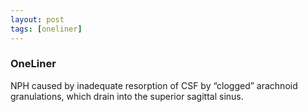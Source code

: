 ```yaml
---
layout: post
tags: [oneliner]
---
```



### OneLiner

NPH caused by inadequate resorption of CSF by “clogged” arachnoid granulations, which drain into the superior sagittal sinus.
